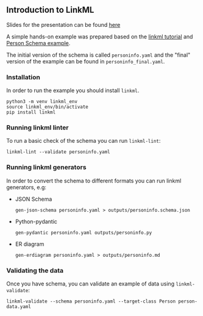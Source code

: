 ## Introduction to LinkML

Slides for the presentation can be found [here](https://docs.google.com/presentation/d/1IGZZlSCj0nP4zujDiNg6NYyM9ysxwAfOgThH0glpIGg/edit?usp=sharing)

A simple hands-on example was prepared based on the [linkml tutorial](https://linkml.io/linkml/intro/tutorial.html) and [Person Schema example](https://github.com/linkml/linkml/tree/main/examples/PersonSchema).

The initial version of the schema is called `personinfo.yaml` and the "final" version of the example can be found in `personinfo_final.yaml`.

### Installation

In order to run the example you should install `linkml`.

```
python3 -m venv linkml_env
source linkml_env/bin/activate
pip install linkml
```

### Running linkml linter

To run a basic check of the schema you can run `linkml-lint`:

```
linkml-lint --validate personinfo.yaml
```

### Running linkml generators

In order to convert the schema to different formats you can run linkml generators, e.g:

- JSON Schema
  ```
  gen-json-schema personinfo.yaml > outputs/personinfo.schema.json
  ```

- Python-pydantic
  ```
  gen-pydantic personinfo.yaml outputs/personinfo.py
  ```

- ER diagram
  ```
  gen-erdiagram personinfo.yaml > outputs/personinfo.md
  ```

### Validating the data

Once you have schema, you can validate an example of data using `linkml-validate`:

```
linkml-validate --schema personinfo.yaml --target-class Person person-data.yaml
```


